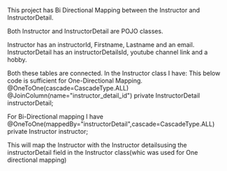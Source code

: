 This project has Bi Directional Mapping between the Instructor and InstructorDetail.

Both Instructor and InstructorDetail are POJO classes.

Instructor has an instructorId, Firstname, Lastname and an email.
InstructorDetail has an instructorDetailsId, youtube channel link and a hobby.

Both these tables are connected. In the Instructor class I have:
This below code is sufficient for One-Directional Mapping.
@OneToOne(cascade=CascadeType.ALL)	
@JoinColumn(name="instructor_detail_id")
private InstructorDetail instructorDetail;

For Bi-Directional mapping I have 
@OneToOne(mappedBy="instructorDetail",cascade=CascadeType.ALL)
private Instructor instructor;

This will map the Instructor with the Instructor detailsusing the instructorDetail field in the Instructor class(whic was used for One directional mapping)
	

